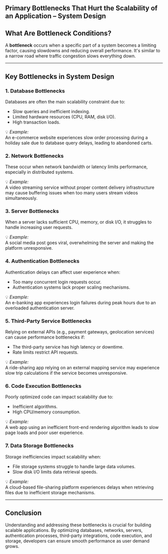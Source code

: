 ## **Primary Bottlenecks That Hurt the Scalability of an Application – System Design**  

## **What Are Bottleneck Conditions?**  
A **bottleneck** occurs when a specific part of a system becomes a limiting factor, causing slowdowns and reducing overall performance. It's similar to a narrow road where traffic congestion slows everything down.

---

## **Key Bottlenecks in System Design**  

### **1. Database Bottlenecks**  
Databases are often the main scalability constraint due to:  
- Slow queries and inefficient indexing.  
- Limited hardware resources (CPU, RAM, disk I/O).  
- High transaction loads.  

💡 *Example:*  
An e-commerce website experiences slow order processing during a holiday sale due to database query delays, leading to abandoned carts.  

### **2. Network Bottlenecks**  
These occur when network bandwidth or latency limits performance, especially in distributed systems.  

💡 *Example:*  
A video streaming service without proper content delivery infrastructure may cause buffering issues when too many users stream videos simultaneously.  

### **3. Server Bottlenecks**  
When a server lacks sufficient CPU, memory, or disk I/O, it struggles to handle increasing user requests.  

💡 *Example:*  
A social media post goes viral, overwhelming the server and making the platform unresponsive.  

### **4. Authentication Bottlenecks**  
Authentication delays can affect user experience when:  
- Too many concurrent login requests occur.  
- Authentication systems lack proper scaling mechanisms.  

💡 *Example:*  
An e-banking app experiences login failures during peak hours due to an overloaded authentication server.  

### **5. Third-Party Service Bottlenecks**  
Relying on external APIs (e.g., payment gateways, geolocation services) can cause performance bottlenecks if:  
- The third-party service has high latency or downtime.  
- Rate limits restrict API requests.  

💡 *Example:*  
A ride-sharing app relying on an external mapping service may experience slow trip calculations if the service becomes unresponsive.  

### **6. Code Execution Bottlenecks**  
Poorly optimized code can impact scalability due to:  
- Inefficient algorithms.  
- High CPU/memory consumption.  

💡 *Example:*  
A web app using an inefficient front-end rendering algorithm leads to slow page loads and poor user experience.  

### **7. Data Storage Bottlenecks**  
Storage inefficiencies impact scalability when:  
- File storage systems struggle to handle large data volumes.  
- Slow disk I/O limits data retrieval speeds.  

💡 *Example:*  
A cloud-based file-sharing platform experiences delays when retrieving files due to inefficient storage mechanisms.  

---

## **Conclusion**  
Understanding and addressing these bottlenecks is crucial for building scalable applications. By optimizing databases, networks, servers, authentication processes, third-party integrations, code execution, and storage, developers can ensure smooth performance as user demand grows.
